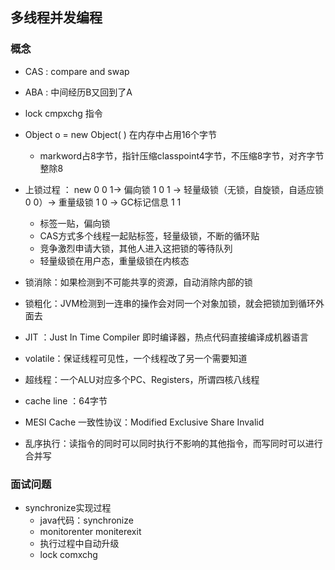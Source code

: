 ## 多线程并发编程

### 概念

-   CAS : compare and swap

-   ABA : 中间经历B又回到了A

-   lock cmpxchg 指令

-   Object o = new Object( ) 在内存中占用16个字节
    
    -   markword占8字节，指针压缩classpoint4字节，不压缩8字节，对齐字节整除8
    
-   上锁过程 ： new 0 0 1-> 偏向锁 1 0 1 -> 轻量级锁（无锁，自旋锁，自适应锁 0 0）->  重量级锁 1 0 -> GC标记信息 1 1
    -   标签一贴，偏向锁
    -   CAS方式多个线程一起贴标签，轻量级锁，不断的循环贴
    -   竞争激烈申请大锁，其他人进入这把锁的等待队列
    -   轻量级锁在用户态，重量级锁在内核态

-   锁消除：如果检测到不可能共享的资源，自动消除内部的锁

-   锁粗化：JVM检测到一连串的操作会对同一个对象加锁，就会把锁加到循环外面去

-   JIT ：Just In Time Compiler 即时编译器，热点代码直接编译成机器语言

-   volatile：保证线程可见性，一个线程改了另一个需要知道

-   超线程：一个ALU对应多个PC、Registers，所谓四核八线程

-   cache line ：64字节

-   MESI Cache 一致性协议：Modified Exclusive Share Invalid

-   乱序执行：读指令的同时可以同时执行不影响的其他指令，而写同时可以进行合并写

### 面试问题

-   synchronize实现过程
    -   java代码：synchronize
    -   monitorenter moniterexit
    -   执行过程中自动升级
    -   lock comxchg